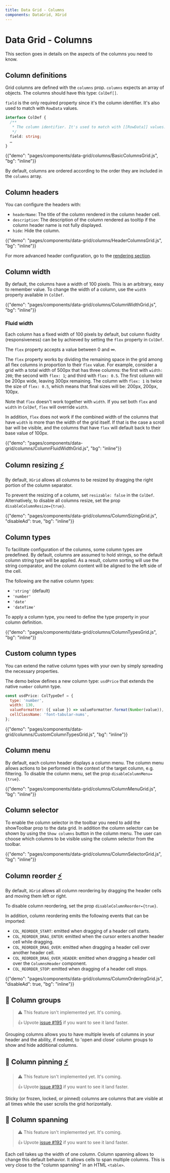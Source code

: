 ```yaml
---
title: Data Grid - Columns
components: DataGrid, XGrid
---
```


# Data Grid - Columns

<p class="description">This section goes in details on the aspects of the columns you need to know.</p>

## Column definitions

Grid columns are defined with the `columns` prop.
`columns` expects an array of objects.
The columns should have this type: `ColDef[]`.

`field` is the only required property since it's the column identifier. It's also used to match with `RowData` values.

```ts
interface ColDef {
  /**
   * The column identifier. It's used to match with [[RowData]] values.
   */
  field: string;
  …
}
```

{{"demo": "pages/components/data-grid/columns/BasicColumnsGrid.js", "bg": "inline"}}

By default, columns are ordered according to the order they are included in the `columns` array.

## Column headers

You can configure the headers with:

- `headerName`: The title of the column rendered in the column header cell.
- `description`: The description of the column rendered as tooltip if the column header name is not fully displayed.
- `hide`: Hide the column.

{{"demo": "pages/components/data-grid/columns/HeaderColumnsGrid.js", "bg": "inline"}}

For more advanced header configuration, go to the [rendering section](/components/data-grid/rendering/#header-cell).

## Column width

By default, the columns have a width of 100 pixels.
This is an arbitrary, easy to remember value.
To change the width of a column, use the `width` property available in `ColDef`.

{{"demo": "pages/components/data-grid/columns/ColumnWidthGrid.js", "bg": "inline"}}

### Fluid width

Each column has a fixed width of 100 pixels by default, but column fluidity (responsiveness) can be by achieved by setting the `flex` property in `ColDef`.

The `flex` property accepts a value between 0 and ∞.

The `flex` property works by dividing the remaining space in the grid among all flex columns in proportion to their `flex` value.
For example, consider a grid with a total width of 500px that has three columns: the first with `width: 200`; the second with `flex: 1`; and third with `flex: 0.5`.
The first column will be 200px wide, leaving 300px remaining. The column with `flex: 1` is twice the size of `flex: 0.5`, which means that final sizes will be: 200px, 200px, 100px.

Note that `flex` doesn't work together with `width`. If you set both `flex` and `width` in `ColDef`, `flex` will override `width`.

In addition, `flex` does not work if the combined width of the columns that have `width` is more than the width of the grid itself. If that is the case a scroll bar will be visible, and the columns that have `flex` will default back to their base value of 100px.

{{"demo": "pages/components/data-grid/columns/ColumnFluidWidthGrid.js", "bg": "inline"}}

## Column resizing [<span role="img" title="Enterprise">⚡️</span>](https://material-ui.com/store/items/material-ui-x/)

By default, `XGrid` allows all columns to be resized by dragging the right portion of the column separator.

To prevent the resizing of a column, set `resizable: false` in the `ColDef`.
Alternatively, to disable all columns resize, set the prop `disableColumnResize={true}`.

{{"demo": "pages/components/data-grid/columns/ColumnSizingGrid.js", "disableAd": true, "bg": "inline"}}

<!--
- https://ag-grid.com/javascript-grid-resizing/
- https://demos.telerik.com/kendo-ui/grid/column-resizing
- https://www.telerik.com/kendo-react-ui/components/grid/columns/resizing/
- https://elastic.github.io/eui/#/tabular-content/data-grid
- https://devexpress.github.io/devextreme-reactive/react/grid/docs/guides/column-resizing/
- http://schrodinger.github.io/fixed-data-table-2/example-resize.html
- https://ej2.syncfusion.com/react/demos/#/material/grid/column-resizing
- https://js.devexpress.com/Demos/WidgetsGallery/Demo/DataGrid/ColumnResizing/React/Light/
- https://www.jqwidgets.com/react/react-grid/#https://www.jqwidgets.com/react/react-grid/react-grid-columnsresize.htm
-->

## Column types

To facilitate configuration of the columns, some column types are predefined.
By default, columns are assumed to hold strings, so the default column string type will be applied. As a result, column sorting will use the string comparator, and the column content will be aligned to the left side of the cell.

The following are the native column types:

- `'string'` (default)
- `'number'`
- `'date'`
- `'dateTime'`

To apply a column type, you need to define the type property in your column definition.

{{"demo": "pages/components/data-grid/columns/ColumnTypesGrid.js", "bg": "inline"}}

## Custom column types

You can extend the native column types with your own by simply spreading the necessary properties.

The demo below defines a new column type: `usdPrice` that extends the native `number` column type.

```jsx
const usdPrice: ColTypeDef = {
  type: 'number',
  width: 130,
  valueFormatter: ({ value }) => valueFormatter.format(Number(value)),
  cellClassName: 'font-tabular-nums',
};
```

{{"demo": "pages/components/data-grid/columns/CustomColumnTypesGrid.js", "bg": "inline"}}

## Column menu

By default, each column header displays a column menu. The column menu allows actions to be performed in the context of the target column, e.g. filtering. To disable the column menu, set the prop `disableColumnMenu={true}`.

{{"demo": "pages/components/data-grid/columns/ColumnMenuGrid.js", "bg": "inline"}}

## Column selector

To enable the column selector in the toolbar you need to add the showToolbar prop to the data grid. In addition the column selector can be shown by using the `Show columns` button in the column menu. The user can choose which columns to be visible using the column selector from the toolbar.

{{"demo": "pages/components/data-grid/columns/ColumnSelectorGrid.js", "bg": "inline"}}

## Column reorder [<span role="img" title="Enterprise">⚡️</span>](https://material-ui.com/store/items/material-ui-x/)

By default, `XGrid` allows all column reordering by dragging the header cells and moving them left or right.

To disable column reordering, set the prop `disableColumnReorder={true}`.

In addition, column reordering emits the following events that can be imported:

- `COL_REORDER_START`: emitted when dragging of a header cell starts.
- `COL_REORDER_DRAG_ENTER`: emitted when the cursor enters another header cell while dragging.
- `COL_REORDER_DRAG_OVER`: emitted when dragging a header cell over another header cell.
- `COL_REORDER_DRAG_OVER_HEADER`: emitted when dragging a header cell over the `ColumnsHeader` component.
- `COL_REORDER_STOP`: emitted when dragging of a header cell stops.

{{"demo": "pages/components/data-grid/columns/ColumnOrderingGrid.js", "disableAd": true, "bg": "inline"}}

## 🚧 Column groups

> ⚠️ This feature isn't implemented yet. It's coming.
>
> 👍 Upvote [issue #195](https://github.com/mui-org/material-ui-x/issues/195) if you want to see it land faster.

Grouping columns allows you to have multiple levels of columns in your header and the ability, if needed, to 'open and close' column groups to show and hide additional columns.

## 🚧 Column pinning [<span role="img" title="Enterprise">⚡️</span>](https://material-ui.com/store/items/material-ui-x/)

> ⚠️ This feature isn't implemented yet. It's coming.
>
> 👍 Upvote [issue #193](https://github.com/mui-org/material-ui-x/issues/193) if you want to see it land faster.

Sticky (or frozen, locked, or pinned) columns are columns that are visible at all times while the user scrolls the grid horizontally.

## 🚧 Column spanning

> ⚠️ This feature isn't implemented yet. It's coming.
>
> 👍 Upvote [issue #192](https://github.com/mui-org/material-ui-x/issues/192) if you want to see it land faster.

Each cell takes up the width of one column.
Column spanning allows to change this default behavior.
It allows cells to span multiple columns.
This is very close to the "column spanning" in an HTML `<table>`.
